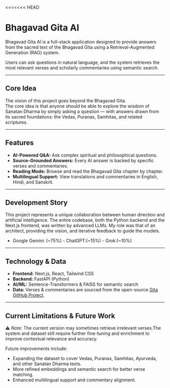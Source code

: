 <<<<<<< HEAD
# Bhagavad Gita AI

Bhagavad Gita AI is a full-stack application designed to provide answers from the sacred text of the Bhagavad Gita using a Retrieval-Augmented Generation (RAG) system.

Users can ask questions in natural language, and the system retrieves the most relevant verses and scholarly commentaries using semantic search. 

---

## Core Idea

The vision of this project goes beyond the Bhagavad Gita.  
The core idea is that anyone should be able to explore the wisdom of Sanatan Dharma by simply asking a question — with answers drawn from its sacred foundations: the Vedas, Puranas, Samhitas, and related scriptures. 

---

## Features

- **AI-Powered Q&A:** Ask complex spiritual and philosophical questions.  
- **Source-Grounded Answers:** Every AI answer is backed by specific verses and commentaries.  
- **Reading Mode:** Browse and read the Bhagavad Gita chapter by chapter.    
- **Multilingual Support:** View translations and commentaries in English, Hindi, and Sanskrit.  

---

## Development Story

This project represents a unique collaboration between human direction and artificial intelligence. The entire codebase, both the Python backend and the Next.js frontend, was written by advanced LLMs. My role was that of an architect, providing the vision, and iterative feedback to guide the models.

- Google Gemini: (~75%)  - ChatGPT:(~15%)  - Grok:(~10%)  

---

## Technology & Data

- **Frontend:** Next.js, React, Tailwind CSS  
- **Backend:** FastAPI (Python)  
- **AI/ML:** Sentence-Transformers & FAISS for semantic search  
- **Data:** Verses & commentaries are sourced from the open-source [Gita GitHub Project](https://github.com/gita/gita/tree/main/data).  

---

## Current Limitations & Future Work

⚠️ *Note:* The current version may sometimes retrieve irrelevant verses.The system and dataset still require further fine-tuning and enrichment to improve contextual relevance and accuracy.  

Future improvements include:  
- Expanding the dataset to cover Vedas, Puranas, Samhitas, Ayurveda, and other Sanatan Dharma texts.  
- More refined embeddings and semantic search for better verse matching.  
- Enhanced multilingual support and commentary alignment.  
